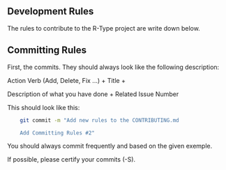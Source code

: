 ## Development Rules

The rules to contribute to the R-Type project are write down below.

## Committing Rules

First, the commits. They should always look like the following description:

Action Verb (Add, Delete, Fix ...) + Title +

Description of what you have done + Related Issue Number

This should look like this:

```bash
    git commit -m "Add new rules to the CONTRIBUTING.md

    Add Committing Rules #2"
```

You should always commit frequently and based on the given exemple.

If possible, please certify your commits (-S).
